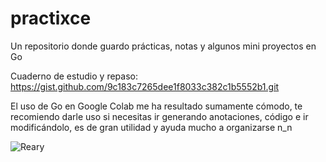 # practixce
Un repositorio donde guardo prácticas, notas y algunos mini proyectos en Go

Cuaderno de estudio y repaso:
https://gist.github.com/9c183c7265dee1f8033c382c1b5552b1.git

El uso de Go en Google Colab me ha resultado sumamente cómodo, te recomiendo darle 
uso si necesitas ir generando anotaciones, código e ir modificándolo, es de gran utilidad 
y ayuda mucho a organizarse n_n

![Reary](https://media.giphy.com/media/v1.Y2lkPTc5MGI3NjExZmtlYjBiaWVnaXVsaHk3YTR2bWlib2pqd3BrMXNxdG82Y2R6M2JkNiZlcD12MV9naWZzX3NlYXJjaCZjdD1n/IXnnnVD5kyKqXRhaCR/giphy.gif)
